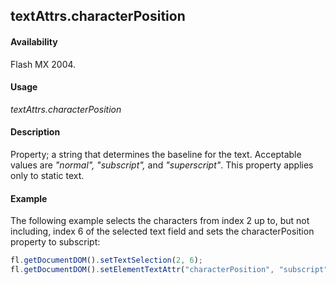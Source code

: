 ## textAttrs.characterPosition

#### Availability

Flash MX 2004.

#### Usage

*textAttrs.characterPosition*

#### Description

Property; a string that determines the baseline for the text. Acceptable values are *"normal", "subscript",* and
*"superscript"*. This property applies only to static text.

#### Example

The following example selects the characters from index 2 up to, but not including, index 6 of the selected text field and sets the characterPosition property to subscript:

```javascript
fl.getDocumentDOM().setTextSelection(2, 6); 
fl.getDocumentDOM().setElementTextAttr("characterPosition", "subscript");

```